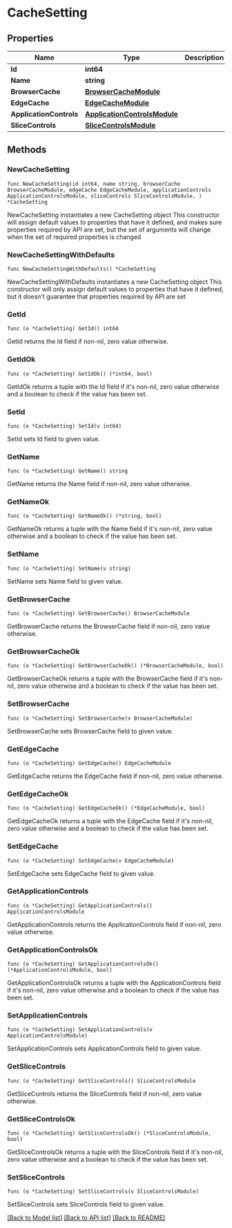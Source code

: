 # CacheSetting

## Properties

Name | Type | Description | Notes
------------ | ------------- | ------------- | -------------
**Id** | **int64** |  | [readonly] 
**Name** | **string** |  | 
**BrowserCache** | [**BrowserCacheModule**](BrowserCacheModule.md) |  | 
**EdgeCache** | [**EdgeCacheModule**](EdgeCacheModule.md) |  | 
**ApplicationControls** | [**ApplicationControlsModule**](ApplicationControlsModule.md) |  | 
**SliceControls** | [**SliceControlsModule**](SliceControlsModule.md) |  | 

## Methods

### NewCacheSetting

`func NewCacheSetting(id int64, name string, browserCache BrowserCacheModule, edgeCache EdgeCacheModule, applicationControls ApplicationControlsModule, sliceControls SliceControlsModule, ) *CacheSetting`

NewCacheSetting instantiates a new CacheSetting object
This constructor will assign default values to properties that have it defined,
and makes sure properties required by API are set, but the set of arguments
will change when the set of required properties is changed

### NewCacheSettingWithDefaults

`func NewCacheSettingWithDefaults() *CacheSetting`

NewCacheSettingWithDefaults instantiates a new CacheSetting object
This constructor will only assign default values to properties that have it defined,
but it doesn't guarantee that properties required by API are set

### GetId

`func (o *CacheSetting) GetId() int64`

GetId returns the Id field if non-nil, zero value otherwise.

### GetIdOk

`func (o *CacheSetting) GetIdOk() (*int64, bool)`

GetIdOk returns a tuple with the Id field if it's non-nil, zero value otherwise
and a boolean to check if the value has been set.

### SetId

`func (o *CacheSetting) SetId(v int64)`

SetId sets Id field to given value.


### GetName

`func (o *CacheSetting) GetName() string`

GetName returns the Name field if non-nil, zero value otherwise.

### GetNameOk

`func (o *CacheSetting) GetNameOk() (*string, bool)`

GetNameOk returns a tuple with the Name field if it's non-nil, zero value otherwise
and a boolean to check if the value has been set.

### SetName

`func (o *CacheSetting) SetName(v string)`

SetName sets Name field to given value.


### GetBrowserCache

`func (o *CacheSetting) GetBrowserCache() BrowserCacheModule`

GetBrowserCache returns the BrowserCache field if non-nil, zero value otherwise.

### GetBrowserCacheOk

`func (o *CacheSetting) GetBrowserCacheOk() (*BrowserCacheModule, bool)`

GetBrowserCacheOk returns a tuple with the BrowserCache field if it's non-nil, zero value otherwise
and a boolean to check if the value has been set.

### SetBrowserCache

`func (o *CacheSetting) SetBrowserCache(v BrowserCacheModule)`

SetBrowserCache sets BrowserCache field to given value.


### GetEdgeCache

`func (o *CacheSetting) GetEdgeCache() EdgeCacheModule`

GetEdgeCache returns the EdgeCache field if non-nil, zero value otherwise.

### GetEdgeCacheOk

`func (o *CacheSetting) GetEdgeCacheOk() (*EdgeCacheModule, bool)`

GetEdgeCacheOk returns a tuple with the EdgeCache field if it's non-nil, zero value otherwise
and a boolean to check if the value has been set.

### SetEdgeCache

`func (o *CacheSetting) SetEdgeCache(v EdgeCacheModule)`

SetEdgeCache sets EdgeCache field to given value.


### GetApplicationControls

`func (o *CacheSetting) GetApplicationControls() ApplicationControlsModule`

GetApplicationControls returns the ApplicationControls field if non-nil, zero value otherwise.

### GetApplicationControlsOk

`func (o *CacheSetting) GetApplicationControlsOk() (*ApplicationControlsModule, bool)`

GetApplicationControlsOk returns a tuple with the ApplicationControls field if it's non-nil, zero value otherwise
and a boolean to check if the value has been set.

### SetApplicationControls

`func (o *CacheSetting) SetApplicationControls(v ApplicationControlsModule)`

SetApplicationControls sets ApplicationControls field to given value.


### GetSliceControls

`func (o *CacheSetting) GetSliceControls() SliceControlsModule`

GetSliceControls returns the SliceControls field if non-nil, zero value otherwise.

### GetSliceControlsOk

`func (o *CacheSetting) GetSliceControlsOk() (*SliceControlsModule, bool)`

GetSliceControlsOk returns a tuple with the SliceControls field if it's non-nil, zero value otherwise
and a boolean to check if the value has been set.

### SetSliceControls

`func (o *CacheSetting) SetSliceControls(v SliceControlsModule)`

SetSliceControls sets SliceControls field to given value.



[[Back to Model list]](../README.md#documentation-for-models) [[Back to API list]](../README.md#documentation-for-api-endpoints) [[Back to README]](../README.md)


